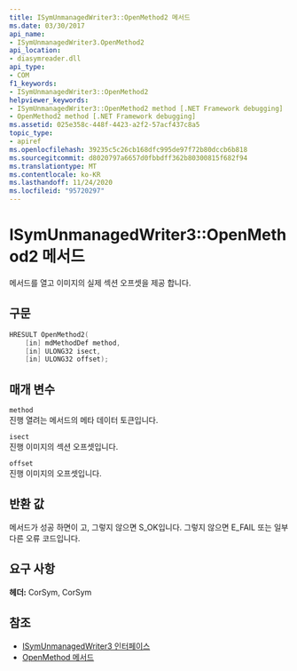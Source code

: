 ```yaml
---
title: ISymUnmanagedWriter3::OpenMethod2 메서드
ms.date: 03/30/2017
api_name:
- ISymUnmanagedWriter3.OpenMethod2
api_location:
- diasymreader.dll
api_type:
- COM
f1_keywords:
- ISymUnmanagedWriter3::OpenMethod2
helpviewer_keywords:
- ISymUnmanagedWriter3::OpenMethod2 method [.NET Framework debugging]
- OpenMethod2 method [.NET Framework debugging]
ms.assetid: 025e358c-448f-4423-a2f2-57acf437c8a5
topic_type:
- apiref
ms.openlocfilehash: 39235c5c26cb168dfc995de97f72b80dccb6b818
ms.sourcegitcommit: d8020797a6657d0fbbdff362b80300815f682f94
ms.translationtype: MT
ms.contentlocale: ko-KR
ms.lasthandoff: 11/24/2020
ms.locfileid: "95720297"
---
```

# <a name="isymunmanagedwriter3openmethod2-method"></a>ISymUnmanagedWriter3::OpenMethod2 메서드

메서드를 열고 이미지의 실제 섹션 오프셋을 제공 합니다.  
  
## <a name="syntax"></a>구문  
  
```cpp  
HRESULT OpenMethod2(
    [in] mdMethodDef method,  
    [in] ULONG32 isect,  
    [in] ULONG32 offset);  
```  
  
## <a name="parameters"></a>매개 변수  

 `method`  
 진행 열려는 메서드의 메타 데이터 토큰입니다.  
  
 `isect`  
 진행 이미지의 섹션 오프셋입니다.  
  
 `offset`  
 진행 이미지의 오프셋입니다.  
  
## <a name="return-value"></a>반환 값  

 메서드가 성공 하면이 고, 그렇지 않으면 S_OK입니다. 그렇지 않으면 E_FAIL 또는 일부 다른 오류 코드입니다.  
  
## <a name="requirements"></a>요구 사항  

 **헤더:** CorSym, CorSym  
  
## <a name="see-also"></a>참조

- [ISymUnmanagedWriter3 인터페이스](isymunmanagedwriter3-interface.md)
- [OpenMethod 메서드](isymunmanagedwriter-openmethod-method.md)
